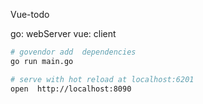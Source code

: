 Vue-todo

go: webServer
vue: client




``` bash
# govendor add  dependencies
go run main.go

# serve with hot reload at localhost:6201
open  http://localhost:8090 

```